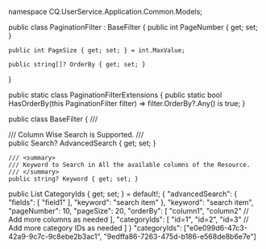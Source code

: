namespace CQ.UserService.Application.Common.Models;

public class PaginationFilter : BaseFilter
{
    public int PageNumber { get; set; }

    public int PageSize { get; set; } = int.MaxValue;

    public string[]? OrderBy { get; set; }
}

public static class PaginationFilterExtensions
{
    public static bool HasOrderBy(this PaginationFilter filter) =>
        filter.OrderBy?.Any() is true;
}

public class BaseFilter
{
    /// <summary>
    /// Column Wise Search is Supported.
    /// </summary>
    public Search? AdvancedSearch { get; set; }

    /// <summary>
    /// Keyword to Search in All the available columns of the Resource.
    /// </summary>
    public string? Keyword { get; set; }
 public List<DefaultIdType> CategoryIds { get; set; } = default!;
{
  "advancedSearch": {
    "fields": [
      "field1"
    ],
    "keyword": "search item"
  },
  "keyword": "search item",
  "pageNumber": 10,
  "pageSize": 20,
  "orderBy": [
    "column1",
    "column2"   // Add more columns as needed
  ],
  "categoryIds": [
    "id=1",
    "id=2",
    "id=3"       // Add more category IDs as needed
  ]
}
"categoryIds": ["e0e099d6-47c3-42a9-9c7c-9c8ebe2b3ac1", "9edffa86-7263-475d-b186-e568de8b6e7e"]


